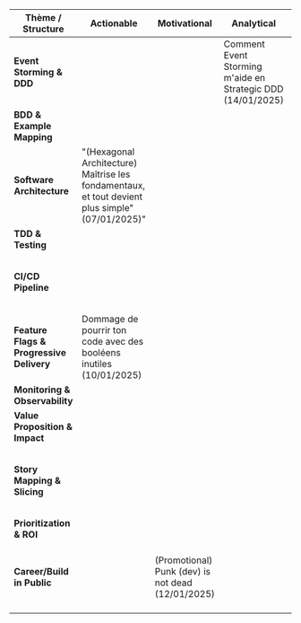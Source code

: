 | Thème / Structure                        | Actionable                                                                                      | Motivational                                      | Analytical                                                  | Contrarian                                 | Observation                                                   | X vs. Y                                                             | Present/Future                                                                    | Listicle                                              | Upcoming Week | Highs/Lows |
| ---------------------------------------- | ----------------------------------------------------------------------------------------------- | ------------------------------------------------- | ----------------------------------------------------------- | ------------------------------------------ | ------------------------------------------------------------- | ------------------------------------------------------------------- | --------------------------------------------------------------------------------- | ----------------------------------------------------- | ------------- | ---------- |
| **Event Storming & DDD**                 |                                                                                                 |                                                   | Comment Event Storming m'aide en Strategic DDD (14/01/2025) |                                            |                                                               |                                                                     |                                                                                   |                                                       |               |            |
| **BDD & Example Mapping**                |                                                                                                 |                                                   |                                                             |                                            |                                                               |                                                                     |                                                                                   |                                                       |               |            |
| **Software Architecture**                | "(Hexagonal Architecture) Maîtrise les fondamentaux, et tout devient plus simple" (07/01/2025)" |                                                   |                                                             | "La sur-qualité n'existe pas" (06/01/2025) |                                                               |                                                                     |                                                                                   |                                                       |               |            |
| **TDD & Testing**                        |                                                                                                 |                                                   |                                                             |                                            |                                                               |                                                                     |                                                                                   |                                                       |               |            |
| **CI/CD Pipeline**                       |                                                                                                 |                                                   |                                                             |                                            | "Qualité, performance et bien-être vont de pair" (08/01/2025) |                                                                     |                                                                                   | Les 10 steps de ma pipeline CI (Node/TS) (13/01/2025) |               |            |
| **Feature Flags & Progressive Delivery** | Dommage de pourrir ton code avec des booléens inutiles (10/01/2025)                             |                                                   |                                                             |                                            |                                                               |                                                                     |                                                                                   |                                                       |               |            |
| **Monitoring & Observability**           |                                                                                                 |                                                   |                                                             |                                            |                                                               |                                                                     |                                                                                   |                                                       |               |            |
| **Value Proposition & Impact**           |                                                                                                 |                                                   |                                                             |                                            |                                                               |                                                                     |                                                                                   |                                                       |               |            |
| **Story Mapping & Slicing**              |                                                                                                 |                                                   |                                                             |                                            |                                                               | 🚀 Combine vertical slicing et outside-in (Horizontal) (11/01/2025) |                                                                                   |                                                       |               |            |
| **Prioritization & ROI**                 |                                                                                                 |                                                   |                                                             |                                            |                                                               |                                                                     |                                                                                   |                                                       |               |            |
| **Career/Build in Public**               |                                                                                                 | (Promotional) Punk (dev) is not dead (12/01/2025) |                                                             |                                            |                                                               |                                                                     | "Code tout en dur, pas d'abstraction, ni de tests, on part en REPL." (09/01/2025) |                                                       |               |            |
